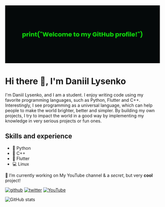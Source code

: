 ![Development combined with creativity](banner.png)

# Hi there 👋, I'm Daniil Lysenko

I'm Daniil Lysenko, and I am a student. I enjoy writing code using my favorite programming languages, such as Python, Flutter and C++. Interestingly, I see programming as a universal language, which can help people to make the world brighter, better and simpler. By building my own projects, I try to impact the world in a good way by implementing my knowledge in very serious projects or fun ones.

## Skills and experience
* 🐍 Python
* 🐇 C++
* 📱 Flutter
* 💻 Linux

🔭 I’m currently working on My YouTube channel & a *secret*, but very **cool** project! 

[<img src='https://cdn.jsdelivr.net/npm/simple-icons@3.0.1/icons/github.svg' alt='github' height='40'>](https://github.com/unm4sk)  [<img src='https://cdn.jsdelivr.net/npm/simple-icons@3.0.1/icons/twitter.svg' alt='twitter' height='40'>](https://twitter.com/real_unm4sk)  [<img src='https://cdn.jsdelivr.net/npm/simple-icons@3.0.1/icons/youtube.svg' alt='YouTube' height='40'>](https://www.youtube.com/channel/UCb4If62vIR-SdeC7jQ9_3Ng)  

![GitHub stats](https://github-readme-stats.vercel.app/api?username=unm4sk&show_icons=true)
